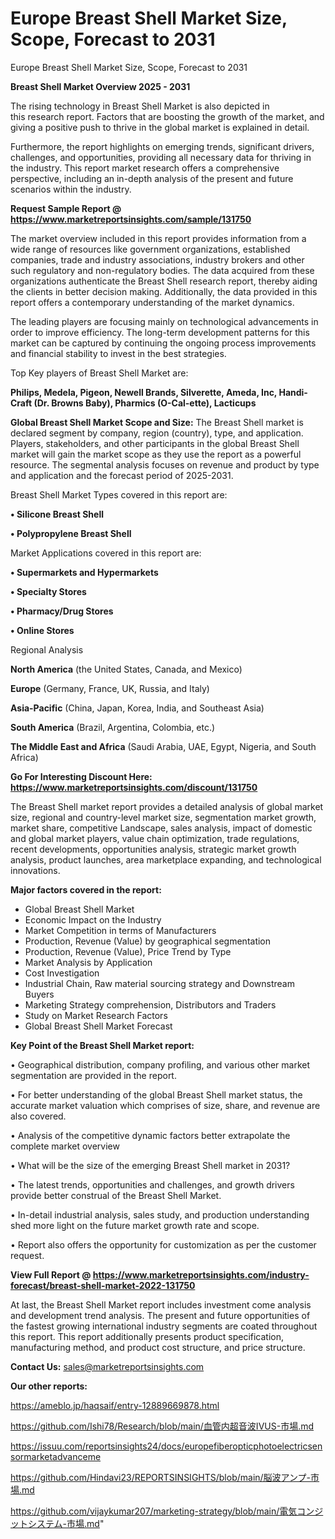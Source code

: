 # Europe Breast Shell Market Size, Scope, Forecast to 2031
Europe Breast Shell Market Size, Scope, Forecast to 2031

<Strong> Breast Shell Market Overview 2025 - 2031</strong>

The rising technology in Breast Shell Market is also depicted in this research report. Factors that are boosting the growth of the market, and giving a positive push to thrive in the global market is explained in detail.

Furthermore, the report highlights on emerging trends, significant drivers, challenges, and opportunities, providing all necessary data for thriving in the industry. This report market research offers a comprehensive perspective, including an in-depth analysis of the present and future scenarios within the industry.

<strong>Request Sample Report @ <a href=https://www.marketreportsinsights.com/sample/131750>https://www.marketreportsinsights.com/sample/131750</a></strong>

The market overview included in this report provides information from a wide range of resources like government organizations, established companies, trade and industry associations, industry brokers and other such regulatory and non-regulatory bodies. The data acquired from these organizations authenticate the Breast Shell research report, thereby aiding the clients in better decision making. Additionally, the data provided in this report offers a contemporary understanding of the market dynamics.

The leading players are focusing mainly on technological advancements in order to improve efficiency. The long-term development patterns for this market can be captured by continuing the ongoing process improvements and financial stability to invest in the best strategies.

Top Key players of Breast Shell Market are:

<strong>Philips, Medela, Pigeon, Newell Brands, Silverette, Ameda, Inc, Handi-Craft (Dr. Browns Baby), Pharmics (O-Cal-ette), Lacticups</strong>

<strong><b>Global Breast Shell Market Scope and Size:</b></strong>
The Breast Shell market is declared segment by company, region (country), type, and application. Players, stakeholders, and other participants in the global Breast Shell market will gain the market scope as they use the report as a powerful resource. The segmental analysis focuses on revenue and product by type and application and the forecast period of 2025-2031.

Breast Shell Market Types covered in this report are:

<strong>• Silicone Breast Shell

• Polypropylene Breast Shell</strong>

Market Applications covered in this report are:

<strong>• Supermarkets and Hypermarkets

• Specialty Stores

• Pharmacy/Drug Stores

• Online Stores</strong> 

Regional Analysis

<strong>North America</strong> (the United States, Canada, and Mexico)

<strong>Europe</strong> (Germany, France, UK, Russia, and Italy)

<strong>Asia-Pacific</strong> (China, Japan, Korea, India, and Southeast Asia)

<strong>South America</strong> (Brazil, Argentina, Colombia, etc.)

<strong>The Middle East and Africa</strong> (Saudi Arabia, UAE, Egypt, Nigeria, and South Africa)

<strong>Go For Interesting Discount Here: <a href=https://www.marketreportsinsights.com/discount/131750>https://www.marketreportsinsights.com/discount/131750</a></strong>

The Breast Shell market report provides a detailed analysis of global market size, regional and country-level market size, segmentation market growth, market share, competitive Landscape, sales analysis, impact of domestic and global market players, value chain optimization, trade regulations, recent developments, opportunities analysis, strategic market growth analysis, product launches, area marketplace expanding, and technological innovations.

<strong><b>Major factors covered in the report:</b></strong>
<ul>
  <li>Global Breast Shell Market </li>
  <li>Economic Impact on the Industry</li>
  <li>Market Competition in terms of Manufacturers</li>
  <li>Production, Revenue (Value) by geographical segmentation</li>
  <li>Production, Revenue (Value), Price Trend by Type</li>
  <li>Market Analysis by Application</li>
  <li>Cost Investigation</li>
  <li>Industrial Chain, Raw material sourcing strategy and Downstream Buyers</li>
  <li>Marketing Strategy comprehension, Distributors and Traders</li>
  <li>Study on Market Research Factors</li>
  <li>Global Breast Shell Market Forecast</li>
</ul>

<strong><b>Key Point of the Breast Shell Market report:</b></strong>

• Geographical distribution, company profiling, and various other market segmentation are provided in the report.

• For better understanding of the global Breast Shell market status, the accurate market valuation which comprises of size, share, and revenue are also covered.

• Analysis of the competitive dynamic factors better extrapolate the complete market overview

• What will be the size of the emerging Breast Shell market in 2031?

• The latest trends, opportunities and challenges, and growth drivers provide better construal of the Breast Shell Market.

• In-detail industrial analysis, sales study, and production understanding shed more light on the future market growth rate and scope.

• Report also offers the opportunity for customization as per the customer request.

<strong><b>View Full Report @ <a href=https://www.marketreportsinsights.com/industry-forecast/breast-shell-market-2022-131750>https://www.marketreportsinsights.com/industry-forecast/breast-shell-market-2022-131750</a></b></strong>


At last, the Breast Shell Market report includes investment come analysis and development trend analysis. The present and future opportunities of the fastest growing international industry segments are coated throughout this report. This report additionally presents product specification, manufacturing method, and product cost structure, and price structure.

<strong>Contact Us:</strong>
sales@marketreportsinsights.com

<strong>Our other reports:</strong>

<a href=https://ameblo.jp/haqsaif/entry-12889669878.html>https://ameblo.jp/haqsaif/entry-12889669878.html</a>

<a href=https://github.com/Ishi78/Research/blob/main/血管内超音波IVUS-市場.md>https://github.com/Ishi78/Research/blob/main/血管内超音波IVUS-市場.md</a>

<a href=https://issuu.com/reportsinsights24/docs/europefiberopticphotoelectricsensormarketadvanceme>https://issuu.com/reportsinsights24/docs/europefiberopticphotoelectricsensormarketadvanceme</a>

<a href=https://github.com/Hindavi23/REPORTSINSIGHTS/blob/main/脳波アンプ-市場.md>https://github.com/Hindavi23/REPORTSINSIGHTS/blob/main/脳波アンプ-市場.md</a>

<a href=https://github.com/vijaykumar207/marketing-strategy/blob/main/電気コンジットシステム-市場.md>https://github.com/vijaykumar207/marketing-strategy/blob/main/電気コンジットシステム-市場.md</a>"
